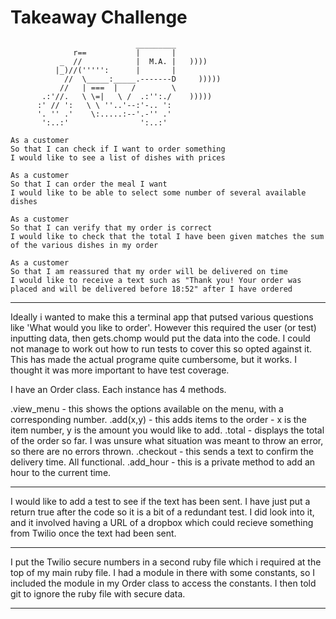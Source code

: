 Takeaway Challenge
==================
```
                            _________
              r==           |       |
           _  //            |  M.A. |   ))))
          |_)//(''''':      |       |
            //  \_____:_____.-------D     )))))
           //   | ===  |   /        \
       .:'//.   \ \=|   \ /  .:'':./    )))))
      :' // ':   \ \ ''..'--:'-.. ':
      '. '' .'    \:.....:--'.-'' .'
       ':..:'                ':..:'

 ```

```
As a customer
So that I can check if I want to order something
I would like to see a list of dishes with prices

As a customer
So that I can order the meal I want
I would like to be able to select some number of several available dishes

As a customer
So that I can verify that my order is correct
I would like to check that the total I have been given matches the sum of the various dishes in my order

As a customer
So that I am reassured that my order will be delivered on time
I would like to receive a text such as "Thank you! Your order was placed and will be delivered before 18:52" after I have ordered
```

-----------------------------------------------

Ideally i wanted to make this a terminal app that putsed various questions like 'What would you like to order'. However this required the user (or test) inputting data, then gets.chomp would put the data into the code. I could not manage to work out how to run tests to cover this so opted against it. This has made the actual programe quite cumbersome, but it works. I thought it was more important to have test coverage.

I have an Order class. Each instance has 4 methods.

.view_menu - this shows the options available on the menu, with a corresponding number.
.add(x,y) - this adds items to the order - x is the item number, y is the amount you would like to add.
.total - displays the total of the order so far. I was unsure what situation was meant to throw an error, so there are no errors thrown.
.checkout - this sends a text to confirm the delivery time. All functional.
.add_hour - this is a private method to add an hour to the current time.

-----------------------------------------

I would like to add a test to see if the text has been sent. I have just put a return true after the code so it is a bit of a redundant test. I did look into it, and it involved having a URL of a dropbox which could recieve something from Twilio once the text had been sent.

--------------------------------------------

I put the Twilio secure numbers in a second ruby file which i required at the top of my main ruby file. I had a module in there with some constants, so I included the module in my Order class to access the constants. I then told git to ignore the ruby file with secure data.

-----------------------------------------------------


